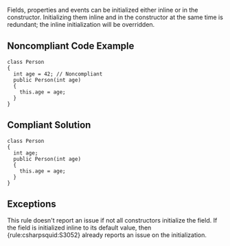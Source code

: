
Fields, properties and events can be initialized either inline or in the constructor. Initializing them inline and in the constructor at the same time is redundant; the inline initialization will be overridden.

## Noncompliant Code Example


    class Person
    {
      int age = 42; // Noncompliant
      public Person(int age)
      {
        this.age = age;
      }
    }


## Compliant Solution


    class Person
    {
      int age;
      public Person(int age)
      {
        this.age = age;
      }
    }


## Exceptions

This rule doesn't report an issue if not all constructors initialize the field. If the field is initialized inline to its default value, then {rule:csharpsquid:S3052} already reports an issue on the initialization.
